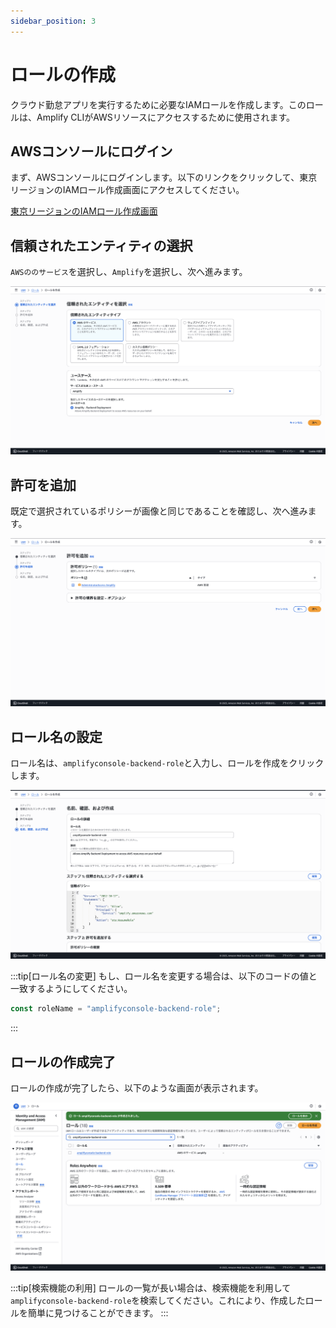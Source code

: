 ```yaml
---
sidebar_position: 3
---
```


# ロールの作成

クラウド勤怠アプリを実行するために必要なIAMロールを作成します。このロールは、Amplify CLIがAWSリソースにアクセスするために使用されます。

## AWSコンソールにログイン

まず、AWSコンソールにログインします。以下のリンクをクリックして、東京リージョンのIAMロール作成画面にアクセスしてください。

[東京リージョンのIAMロール作成画面](https://us-east-1.console.aws.amazon.com/iam/home?region=ap-northeast-1#/roles/create)


## 信頼されたエンティティの選択

`AWSののサービス`を選択し、`Amplify`を選択し、次へ進みます。

![alt text](img/017.png)

## 許可を追加

既定で選択されているポリシーが画像と同じであることを確認し、次へ進みます。

![alt text](img/018.png)

## ロール名の設定

ロール名は、`amplifyconsole-backend-role`と入力し、ロールを作成をクリックします。

![alt text](img/019.png)

:::tip[ロール名の変更]
もし、ロール名を変更する場合は、以下のコードの値と一致するようにしてください。

```ts title="amplify/backend/custom/customResource1b080f88/cdk-stack.ts"
const roleName = "amplifyconsole-backend-role";
```
:::

## ロールの作成完了

ロールの作成が完了したら、以下のような画面が表示されます。

![alt text](img/020.png)

:::tip[検索機能の利用]
ロールの一覧が長い場合は、検索機能を利用して`amplifyconsole-backend-role`を検索してください。これにより、作成したロールを簡単に見つけることができます。
:::
